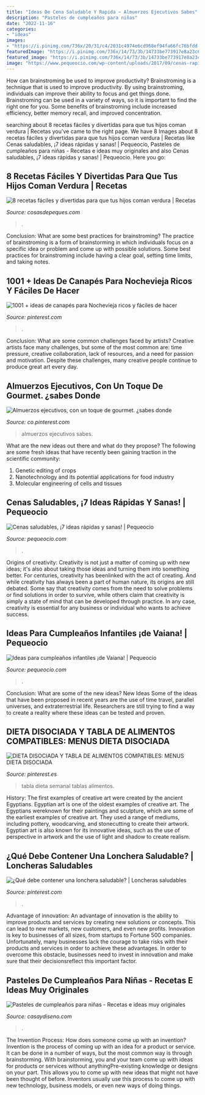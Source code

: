 ```yaml
---
title: "Ideas De Cena Saludable Y Rapida ~ Almuerzos Ejecutivos Sabes"
description: "Pasteles de cumpleaños para niñas"
date: "2022-11-16"
categories:
- "ideas"
images:
- "https://i.pinimg.com/736x/20/31/c4/2031c4974e6cd968ef94fa66fc76bfdd--box-gourmet.jpg"
featuredImage: "https://i.pinimg.com/736x/14/73/3b/14733be773917e8a23c6dda5ffe7318f.jpg"
featured_image: "https://i.pinimg.com/736x/14/73/3b/14733be773917e8a23c6dda5ffe7318f.jpg"
image: "https://www.pequeocio.com/wp-content/uploads/2017/09/cenas-rapidas-saludables.jpg"
---
```



How can brainstroming be used to improve productivity?
Brainstroming is a technique that is used to improve productivity. By using brainstroming, individuals can improve their ability to focus and get things done. Brainstroming can be used in a variety of ways, so it is important to find the right one for you. Some benefits of brainstroming include increased efficiency, better memory recall, and improved concentration.

	

		
searching about 8 recetas fáciles y divertidas para que tus hijos coman verdura | Recetas you've came to the right page. We have 8 Images about 8 recetas fáciles y divertidas para que tus hijos coman verdura | Recetas like Cenas saludables, ¡7 ideas rápidas y sanas! | Pequeocio, Pasteles de cumpleaños para niñas - Recetas e ideas muy originales and also Cenas saludables, ¡7 ideas rápidas y sanas! | Pequeocio. Here you go:
		
    
## 8 Recetas Fáciles Y Divertidas Para Que Tus Hijos Coman Verdura | Recetas

<img loading=lazy src="https://www.cosasdepeques.com/wp-content/uploads/recetas-apetitosas-verduras-ninos.jpg" onerror="this.onerror=null;this.src='https://tse4.mm.bing.net/th?id=OIP.x36klbJFNZ1Ry6xtHmSzyQHaE9&amp;pid=15.1';" alt="8 recetas fáciles y divertidas para que tus hijos coman verdura | Recetas">

_Source: cosasdepeques.com_

>. 

	

Conclusion: What are some best practices for brainstroming?
The practice of brainstroming is a form of brainstorming in which individuals focus on a specific idea or problem and come up with possible solutions. Some best practices for brainstroming include having a clear goal, setting time limits, and taking notes.

    
## 1001 + Ideas De Canapés Para Nochevieja Ricos Y Fáciles De Hacer

<img loading=lazy src="https://i.pinimg.com/736x/0c/ce/82/0cce82d76010cf97dd215d775bd7ecf7.jpg" onerror="this.onerror=null;this.src='https://tse1.mm.bing.net/th?id=OIP.GMZonmfjwmPyjQ3BHAsFFAHaLJ&amp;pid=15.1';" alt="1001 + ideas de canapés para Nochevieja ricos y fáciles de hacer">

_Source: pinterest.com_

>. 

	

Conclusion: What are some common challenges faced by artists?
Creative artists face many challenges, but some of the most common are: time pressure, creative collaboration, lack of resources, and a need for passion and motivation. Despite these challenges, many creative people continue to produce great art every day.

    
## Almuerzos Ejecutivos, Con Un Toque De Gourmet. ¿sabes Donde

<img loading=lazy src="https://i.pinimg.com/736x/20/31/c4/2031c4974e6cd968ef94fa66fc76bfdd--box-gourmet.jpg" onerror="this.onerror=null;this.src='https://tse1.mm.bing.net/th?id=OIP.UK_9ZJtL3WIlRX8uN8jr-QHaFj&amp;pid=15.1';" alt="Almuerzos ejecutivos, con un toque de gourmet. ¿sabes donde">

_Source: co.pinterest.com_

>almuerzos ejecutivos sabes. 

	

What are the new ideas out there and what do they propose?
The following are some fresh ideas that have recently been gaining traction in the scientific community: 
1. Genetic editing of crops
2. Nanotechnology and its potential applications for food industry
3. Molecular engineering of cells and tissues 

    
## Cenas Saludables, ¡7 Ideas Rápidas Y Sanas! | Pequeocio

<img loading=lazy src="https://www.pequeocio.com/wp-content/uploads/2017/09/cenas-rapidas-saludables.jpg" onerror="this.onerror=null;this.src='https://tse4.mm.bing.net/th?id=OIP.E8acspnjmXWvZYwtuir3SQHaKX&amp;pid=15.1';" alt="Cenas saludables, ¡7 ideas rápidas y sanas! | Pequeocio">

_Source: pequeocio.com_

>. 

	

Origins of creativity:
Creativity is not just a matter of coming up with new ideas; it's also about taking those ideas and turning them into something better. For centuries, creativity has beenlinked with the act of creating. And while creativity has always been a part of human nature, its origins are still debated. Some say that creativity comes from the need to solve problems or find solutions in order to survive, while others claim that creativity is simply a state of mind that can be developed through practice. In any case, creativity is essential for any business or individual who wants to achieve success.

    
## Ideas Para Cumpleaños Infantiles ¡de Vaiana! | Pequeocio

<img loading=lazy src="https://www.pequeocio.com/wp-content/uploads/2017/01/cumpleanos-infantiles-vaiana-6.jpg" onerror="this.onerror=null;this.src='https://tse1.mm.bing.net/th?id=OIP.lEJ7uC0Y9_Om7iVkK8afqwHaLH&amp;pid=15.1';" alt="Ideas para cumpleaños infantiles ¡de Vaiana! | Pequeocio">

_Source: pequeocio.com_

>. 

	

Conclusion: What are some of the new ideas?
New Ideas
Some of the ideas that have been proposed in recent years are the use of time travel, parallel universes, and extraterrestrial life. Researchers are still trying to find a way to create a reality where these ideas can be tested and proven.

    
## DIETA DISOCIADA Y TABLA DE ALIMENTOS COMPATIBLES: MENUS DIETA DISOCIADA

<img loading=lazy src="https://i.pinimg.com/736x/14/73/3b/14733be773917e8a23c6dda5ffe7318f.jpg" onerror="this.onerror=null;this.src='https://tse1.mm.bing.net/th?id=OIP.cNkYUaV8UpnAO3rVsS_nwQHaF6&amp;pid=15.1';" alt="DIETA DISOCIADA Y TABLA DE ALIMENTOS COMPATIBLES: MENUS DIETA DISOCIADA">

_Source: pinterest.es_

>tabla dieta semanal tablas alimentos. 

	

History: The first examples of creative art were created by the ancient Egyptians.
Egyptian art is one of the oldest examples of creative art. The Egyptians wereknown for their paintings and sculpture, which are some of the earliest examples of creative art. They used a range of mediums, including pottery, woodcarving, and stonecutting to create their artwork. Egyptian art is also known for its innovative ideas, such as the use of perspective in artwork and the use of light and shadow to create realism.

    
## ¿Qué Debe Contener Una Lonchera Saludable? | Loncheras Saludables

<img loading=lazy src="https://i.pinimg.com/736x/78/cc/f4/78ccf4189c994bf00c5fe9eaca329f92--menu-infantil-scholl.jpg" onerror="this.onerror=null;this.src='https://tse4.mm.bing.net/th?id=OIP.30WWomb3YTvZBYwf7Xy5VgHaKW&amp;pid=15.1';" alt="¿Qué debe contener una lonchera saludable? | Loncheras saludables">

_Source: pinterest.com_

>. 

	

Advantage of innovation:
An advantage of innovation is the ability to improve products and services by creating new solutions or concepts. This can lead to new markets, new customers, and even new profits. Innovation is key to businesses of all sizes, from startups to Fortune 500 companies. Unfortunately, many businesses lack the courage to take risks with their products and services in order to achieve these advantages. In order to overcome this obstacle, businesses need to invest in innovation and make sure that their decisionsreflect this important factor.

    
## Pasteles De Cumpleaños Para Niñas - Recetas E Ideas Muy Originales

<img loading=lazy src="https://casaydiseno.com/wp-content/uploads/2018/08/pasteles-de-cumpleanos-para-ninas-ideas-elegantes.jpg" onerror="this.onerror=null;this.src='https://tse2.mm.bing.net/th?id=OIP.dyckxxM7U5ArgRkww3oinAHaE6&amp;pid=15.1';" alt="Pasteles de cumpleaños para niñas - Recetas e ideas muy originales">

_Source: casaydiseno.com_

>. 

	

The Invention Process: How does someone come up with an invention?
Invention is the process of coming up with an idea for a product or service. It can be done in a number of ways, but the most common way is through brainstorming. With brainstorming, you and your team come up with ideas for products or services without anythingPre-existing knowledge or designs on your part. This allows you to come up with new ideas that might not have been thought of before. Inventors usually use this process to come up with new technology, business models, or even new ways of doing things.

